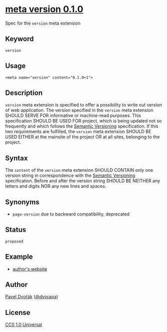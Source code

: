 # [meta version 0.1.0](https://github.com/dvorapa/meta-version/)

Spec for the `version` meta extension

## Keyword

`version`

## Usage

    <meta name="version" content="0.1.0+1">

## Description

`version` meta extension is specified to offer a possibility to write out version of web application. The version specified in the `version` meta extension SHOULD SERVE FOR informative or machine-read purposes. This specification SHOULD BE USED FOR project, which is being updated not so frequently and which follows the [Semantic Versioning](http://semver.org/) specification. If this two requirements are fulfilled, the `version` meta extension SHOULD BE USED EITHER at the mainsite of the project OR at all sites, belonging to the project.

## Syntax

The `content` of the `version` meta extension SHOULD CONTAIN only one version string in correspondence with the [Semantic Versioning](http://semver.org/) specification. Before and after the version string SHOULD BE NEITHER any letters and digits NOR any new lines and spaces.

## Synonyms

* `page-version` due to backward compatibility, deprecated

## Status

`proposed`

## Example

* [author's website](http://www.dvorapa.cz/)

## Author

[Pavel Dvořák](https://github.com/dvorapa) ([@dvorapa](https://twitter.com/dvorapa))

## License

[CC0 1.0 Universal](https://github.com/dvorapa/meta-version/blob/master/LICENSE)

